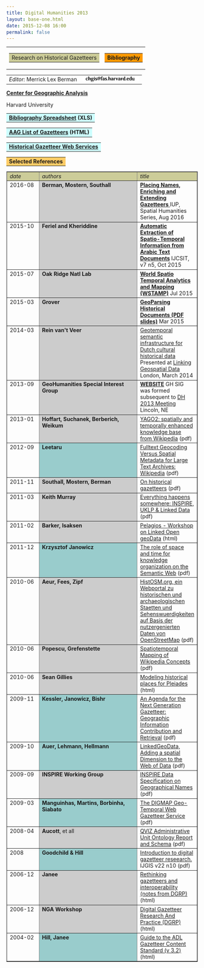 ```yaml
---
title: Digital Humanities 2013
layout: base-one.html
date: 2015-12-08 16:00
permalink: false
---
```

<div class="chunk">

<table border="0" cellpadding="0" cellspacing="0">
 <tbody>
 <tr><td>
<table  border="0" cellpadding="3">
 <tbody><tr bgcolor="#cccc99">
  <td>Research on Historical Gazetteers
  </td>
 </tr>
</tbody></table></td>
<td>
<table  border="0" cellpadding="3">
 <tbody><tr bgcolor="#ff9900">
    <td><b>Bibliography</b></td>
 </tr>
</tbody></table>
</td>
 </tr>
</tbody></table>
<p>
<table >
 <tbody>
 <tr>
  <td valign="top">
  <i>Editor:</i>  Merrick Lex Berman  
  </td>
  <td><img src="chgis_poc_sm.jpg">
  </td>
 </tr>
</tbody>
</table>

<p><b><a href="http://www.iq.harvard.edu/people/lex-berman">Center for Geographic Analysis</a></b>  
<p>Harvard University

<p>
<table border="0" cellpadding="3">
 <tbody><tr bgcolor="#ccffff">
  <td><b><a href="TemporalGazeteerSources_Lex_mar16.xls" title="download" >Bibliography Spreadsheet</a> (XLS)</b></td>
 </tr>
</tbody></table>
<p>
<table border="0" cellpadding="3">
 <tbody><tr bgcolor="#ccffff">
  <td><b><a href="http://www.aag.org/cs/projects_and_programs/historical_gis_clearinghouse/historical_gazetteers" target="_blank" title="download" >AAG List of Gazetteers</a> (HTML)</b></td>
 </tr>
</tbody></table>
<p>
<table border="0" cellpadding="3">
 <tbody><tr bgcolor="#ccffff">
  <td><b><a href="gazetteer_web_services.html">Historical Gazetteer Web Services</a></b></td> 
 </tr>
</tbody></table>
<p>
<p>

<table>
 <tbody><tr bgcolor="#ffcc66">
  <td><b>Selected References</b></td>
 </tr>
</tbody></table>
<table border="1" cellpadding="4" cellspacing="0">
 <tbody>
   <tr>
  <td bgcolor="#cccc99" width="80"><i>date</i></td>
  <td bgcolor="#cccc99" width="300" valign="top" width=200><i>authors</i></td>
  <td  bgcolor="#cccc99" valign="top"><i>title</i></td>
 </tr>


<tr>
 <td valign="top">2016-08</td>
  <td bgcolor="#cccccc" valign="top"><b>Berman, Mostern, Southall</b></td>
   <td valign="top"><a href="http://www.iupress.indiana.edu/product_info.php?products_id=808056" target="_new"><b>Placing Names, Enriching and Extending Gazetteers </b></a> IUP, Spatial Humanities Series, Aug 2016</td>
</tr>

<tr>
 <td valign="top">2015-10</td>
 <td bgcolor="#cccccc" valign="top"><b>Feriel and Kheriddine</b></td>
 <td valign="top"><a href="http://www.slideshare.net/ijcsit/automatic-extraction-of-spatiotemporal-information-from-arabic-text-documents" target="_new"><b>Automatic Extraction of Spatio-Temporal Information from Arabic Text Documents</b></a> IJCSIT, v7 n5, Oct 2015</td>
</tr>

<tr>
 <td valign="top">2015-07</td>
 <td bgcolor="#cccccc" valign="top"><b>Oak Ridge Natl Lab</b></td>
 <td valign="top"><a href="http://www.isprs-ann-photogramm-remote-sens-spatial-inf-sci.net/II-4-W2/95/2015/isprsannals-II-4-W2-95-2015.pdf" target="_new"><b>World Spatio Temporal Analytics and Mapping (WSTAMP)</b></a> Jul 2015</td>
</tr>


<tr>
 <td valign="top">2015-03</td>
 <td bgcolor="#cccccc" valign="top"><b>Grover</b></td>
 <td valign="top"><a href="http://republicofletters.net/downloads/Oxford/WG1-3_Grover.pdf" target="_new"><b>GeoParsing Historical Documents (PDF slides)</b></a> Mar 2015</td>
</tr>

<tr>
 <td valign="top">2014-03</td>
 <td bgcolor="#cccccc" valign="top"><b>Rein van't Veer</b></td>
 <td valign="top"><a href="http://goo.gl/iZg46V" target="_new">Geotemporal semantic infrastructure for Dutch cultural historical data </a>  Presented at  <a href="https://www.w3.org/2014/03/lgd/" target="_new">Linking Geospatial Data</a> London, March 2014</td>
</tr>
<tr>
  <td valign="top">2013-09</td>
  <td bgcolor="#cccccc" valign="top"><b>GeoHumanities Special Interest Group</b></td>
  <td valign="top"><a href="http://www.geohumanities.org" target="_new"><b>WEBSITE</b></a> GH SIG was formed subsequent to <a href="http://dh2013.unl.edu/" target="_new">DH 2013 Meeting</a> Lincoln, NE</td>
 </tr>
 <tr>
  <td valign="top">2013-01</td>
  <td bgcolor="#cccccc" valign="top"><b>Hoffart, Suchanek, Berberich, Weikum</b></td>
  <td valign="top"><a href="http://www.sciencedirect.com/science/article/pii/S0004370212000719" target="_new">YAGO2: spatially and temporally enhanced knowledge base from Wikipedia</a> (pdf)</td>
 </tr>
  <tr>
  <td valign="top">2012-09</td>
  <td bgcolor="#99cccc" valign="top"><b>Leetaru</b></td>
  <td valign="top"><a href="http://www.dlib.org/dlib/september12/leetaru/09leetaru.html" target="_new">Fulltext Geocoding Versus Spatial Metadata for Large Text Archives: Wikipedia</a> (pdf)</td>
 </tr>
  <tr>
  <td valign="top">2011-11</td>
  <td bgcolor="#cccccc" valign="top"><b>Southall, Mostern,  Berman</b></td>
  <td valign="top"><a href="http://www.euppublishing.com/doi/abs/10.3366/ijhac.2011.0028" target="_new">On historical gazetteers</a> (pdf)</td>
 </tr>
 <tr>
  <td valign="top">2011-03</td>
  <td bgcolor="#cccccc" valign="top"><b>Keith Murray</b></td>
  <td valign="top"><a href="http://location.defra.gov.uk/wp-content/uploads/2011/03/INSPIRE-UK-Location-and-Linked-Data.pdf" target="_new">Everything happens somewhere: INSPIRE, UKLP & Linked Data</a> (pdf)</td>
 </tr>
 <tr>
  <td valign="top">2011-02</td>
  <td bgcolor="#cccccc" valign="top"><b>Barker, Isaksen</b></td>
  <td valign="top"><a href="http://pelagios-project.blogspot.com/2011/03/pelagios-workshop-on-linking-open.html" target="_new">Pelagios - Workshop on Linked Open geoData</a> (html)</td>
 </tr>
 <tr>
  <td valign="top">2011-12</td>
  <td bgcolor="#99cccc" valign="top"><b>Krzysztof Janowicz</b></td>
  <td valign="top"><a href="http://geog.ucsb.edu/~jano/stko_swj2010.pdf" target="_new">The role of space and time for knowledge organization on the Semantic Web</a> (pdf)</td>
 </tr>

 <tr>
  <td valign="top">2010-06</td>
  <td bgcolor="#cccccc" valign="top"><b>Aeur, Fees, Zipf</b></td>
  <td valign="top"><a href="http://koenigstuhl.geog.uni-heidelberg.de/publications/2010/Auer/AUER_agit2010.HistOSM.org.pdf" target="_new">HistOSM.org,
 ein Webportal zu historischen und archaeologischen Staetten und 
Sehenswuerdigkeiten auf Basis der nutzergenierten Daten von 
OpenStreetMap</a> (pdf)</td>
 </tr>
 <tr>
  <td valign="top">2010-06</td>
  <td bgcolor="#cccccc" valign="top"><b>Popescu, Grefenstette</b></td>
  <td valign="top"><a href="http://comupedia.org/adrian/articles/jcdl75-popescu.pdf" target="_new">Spatiotemporal Mapping of Wikipedia Concepts</a> (pdf)</td>
 </tr>
 <tr>
  <td valign="top">2010-06</td>
  <td bgcolor="#cccccc" valign="top"><b>Sean Gillies</b></td>
  <td valign="top"><a href="http://sgillies.net/blog/1032/modeling-historical-places-for-pleiades/" target="_new">Modeling historical places for Pleiades</a> (html)</td>
 </tr>
 <tr>
  <td valign="top">2009-11</td>
  <td bgcolor="#99cccc" valign="top"><b>Kessler, Janowicz, Bishr</b></td>
  <td valign="top"><a href="http://citeseerx.ist.psu.edu/viewdoc/download?doi=10.1.1.172.5498&amp;rep=rep1&amp;type=pdf" target="_new">An Agenda for the Next Generation Gazetteer:
Geographic Information Contribution and Retrieval</a> (pdf)</td>
 </tr>
 <tr>
  <td valign="top">2009-10</td>
  <td bgcolor="#99cccc" valign="top"><b>Auer, Lehmann, Hellmann</b></td>
  <td valign="top"><a href="http://linkedgeodata.org/Publications" target="_new">LinkedGeoData, Adding a spatial Dimension to the Web of Data</a> (pdf)</td>
 </tr>

 <tr>
  <td valign="top">2009-09</td>
  <td bgcolor="#cccccc" valign="top"><b>INSPIRE Working Group</b></td>
  <td valign="top"><a href="http://inspire.jrc.ec.europa.eu/documents/Data_Specifications/INSPIRE_DataSpecification_GN_v3.0.pdf" target="_new">INSPIRE Data Specification on Geographical Names</a> (pdf) </td>
 </tr>
 <tr>
  <td valign="top">2009-03</td>
  <td bgcolor="#99cccc" valign="top"><b>Manguinhas, Martins, Borbinha, Siabato</b></td>
  <td valign="top"><a href="http://www.e-perimetron.org/Vol_4_1/Manguinhas_et_al.pdf" target="_new">The DIGMAP Geo-Temporal Web Gazetteer Service</a> (pdf) </td>
 </tr>
 <tr>
  <td valign="top">2008-04</td>
  <td bgcolor="#cccccc" valign="top"><b>Aucott</b>, et all</td>
  <td valign="top"><a href="http://qviz.eu/downloads/03218_QVIZ_D3.2_Administrative_Unit_Ontology_Report.pdf" target="_new">QVIZ Administrative Unit Ontology Report and Schema</a> (pdf) </td>
 </tr>
 <tr>
  <td valign="top">2008</td>
  <td bgcolor="#99cccc"valign="top"><b>Goodchild & Hill</b></td>
  <td valign="top"><a href="http://www.geog.ucsb.edu/~good/papers/456.pdf" target="_new">Introduction to digital gazetteer reseearch.</a> IJGIS v22 n10 (pdf) </td>
 </tr>
  <tr>
  <td valign="top">2006-12</td>
  <td bgcolor="#cccccc" valign="top"><b>Janee</b></td>
  <td valign="top"><a href="http://atlantides.org/trac/pleiades/wiki/DGRPGregJanee" target="_new">Rethinking gazetteers and interoperability (notes from DGRP)</a> (html) </td>
 </tr>
  <tr>
  <td valign="top">2006-12</td>
  <td bgcolor="#cccccc" valign="top"><b>NGA Workshop</b></td>
  <td valign="top"><a href="http://www.ncgia.ucsb.edu/projects/nga/presentations.html" target="_new">Digital Gazetteer Research And Practice (DGRP) </a> (html) </td>
 </tr>
 <tr>
  <td valign="top">2004-02</td>
  <td bgcolor="#99cccc" valign="top"><b>Hill, Janee</b></td>
  <td valign="top"><a href="http://bit.ly/gIcqDj" target="_new">Guide to the ADL Gazetteer Content Standard (v 3.2)
</a> (html)</td>
 </tr>
</tbody></table>


</div>